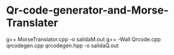 # Qr-code-generator-and-Morse-Translater
g++ MorseTranslator.cpp -o salidaM.out
g++ -Wall Qrcode.cpp qrcodegen.cpp qrcodegen.hpp -o salidaQ.out
